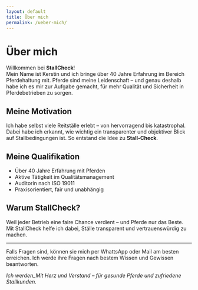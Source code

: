 ```yaml
---
layout: default
title: Über mich
permalink: /ueber-mich/
---
```


# Über mich

Willkommen bei **StallCheck**!  
Mein Name ist Kerstin und ich bringe über 40 Jahre Erfahrung im Bereich Pferdehaltung mit. Pferde sind meine Leidenschaft – und genau deshalb habe ich es mir zur Aufgabe gemacht, für mehr Qualität und Sicherheit in Pferdebetrieben zu sorgen.

## Meine Motivation

Ich habe selbst viele Reitställe erlebt – von hervorragend bis katastrophal. Dabei habe ich erkannt, wie wichtig ein transparenter und objektiver Blick auf Stallbedingungen ist. So entstand die Idee zu **Stall-Check**.

## Meine Qualifikation

- Über 40 Jahre Erfahrung mit Pferden
- Aktive Tätigkeit im Qualitätsmanagement
- Auditorin nach ISO 19011
- Praxisorientiert, fair und unabhängig

## Warum StallCheck?

Weil jeder Betrieb eine faire Chance verdient – und Pferde nur das Beste.  
Mit StallCheck helfe ich dabei, Ställe transparent und vertrauenswürdig zu machen.

---

Falls Fragen sind, können sie mich per WhattsApp oder Mail am besten erreichen. Ich werde ihre Fragen nach bestem Wissen und Gewissen beantworten.

_Ich werden_Mit Herz und Verstand – für gesunde Pferde und zufriedene Stallkunden._

